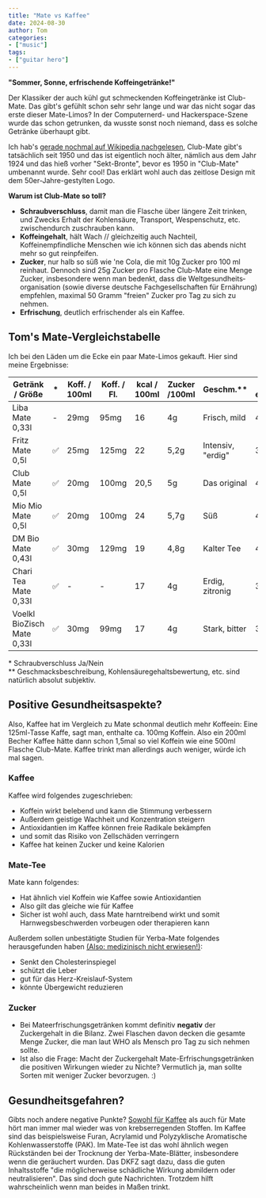 ```yaml
---
title: "Mate vs Kaffee"
date: 2024-08-30
author: Tom
categories:
- ["music"]
tags:
- ["guitar hero"]
---
```


**"Sommer, Sonne, erfrischende Koffeingetränke!"**

Der Klassiker der auch kühl gut schmeckenden Koffeingetränke ist Club-Mate. Das gibt's gefühlt schon sehr sehr lange und war das nicht sogar das erste dieser Mate-Limos? In der Computernerd- und Hackerspace-Szene wurde das schon getrunken, da wusste sonst noch niemand, dass es solche Getränke überhaupt gibt.

Ich hab's [gerade nochmal auf Wikipedia nachgelesen](https://de.wikipedia.org/wiki/Club-Mate), Club-Mate gibt's tatsächlich seit 1950 und das ist eigentlich noch älter, nämlich aus dem Jahr 1924 und das hieß vorher "Sekt-Bronte", bevor es 1950 in "Club-Mate" umbenannt wurde. Sehr cool! Das erklärt wohl auch das zeitlose Design mit dem 50er-Jahre-gestylten Logo.

<!-- more -->

**Warum ist Club-Mate so toll?**
* **Schraubverschluss**, damit man die Flasche über längere Zeit trinken, und Zwecks Erhalt der Kohlensäure, Transport, Wespenschutz, etc. zwischendurch zuschrauben kann.
* **Koffeingehalt**, hält Wach // gleichzeitig auch Nachteil, Koffeinempfindliche Menschen wie ich können sich das abends nicht mehr so gut reinpfeifen.
* **Zucker**, nur halb so süß wie 'ne Cola, die mit 10g Zucker pro 100 ml reinhaut. Dennoch sind 25g Zucker pro Flasche Club-Mate eine Menge Zucker, insbesondere wenn man bedenkt, dass die Welt­gesund­heits­organisation (sowie diverse deutsche Fachgesell­schaften für Ernährung) empfehlen, maximal 50 Gramm "freien" Zucker pro Tag zu sich zu nehmen.
* **Erfrischung**, deutlich erfrischender als ein Kaffee.

## Tom's Mate-Vergleichstabelle

Ich bei den Läden um die Ecke ein paar Mate-Limos gekauft. Hier sind meine Ergebnisse:

| Getränk / Größe | * | Koff. / 100ml | Koff. / Fl. | kcal / 100ml | Zucker /100ml | Geschm.** | Kohl- ens.**|
| ----   | ---- | ---- | ---- | ---- | ---- | ---- | ---- |
| Liba Mate  0,33l |   -       | 29mg | 95mg  | 16   | 4g   | Frisch, mild | 4/5 |
| Fritz Mate  0,5l |   ✅      | 25mg | 125mg | 22   | 5,2g | Intensiv, "erdig" | 3/5 |
| Club Mate  0,5l |    ✅      | 20mg | 100mg | 20,5 | 5g   | Das original | 4/5 |
| Mio Mio Mate  0,5l | ✅      | 20mg | 100mg | 24   | 5,7g | Süß | 4/5 |
| DM Bio Mate 0,43l |  ✅      | 30mg | 129mg | 19   | 4,8g | Kalter Tee | 4/5 |
| Chari Tea Mate 0,33l | ✅    | -    | -     | 17   | 4g   | Erdig, zitronig | 3/5 |
| Voelkl BioZisch Mate 0,33l | ✅ | 30mg | 99mg | 17 | 4g | Stark, bitter | 3/5 |


\* Schraubverschluss Ja/Nein\
** Geschmacksbeschreibung, Kohlensäuregehaltsbewertung, etc. sind natürlich absolut subjektiv.

## Positive Gesundheitsaspekte?

Also, Kaffee hat im Vergleich zu Mate schonmal deutlich mehr Koffeein: Eine 125ml-Tasse Kaffe, sagt man, enthalte ca. 100mg Koffein. Also ein 200ml Becher Kaffee hätte dann schon 1,5mal so viel Koffein wie eine 500ml Flasche Club-Mate. Kaffee trinkt man allerdings auch weniger, würde ich mal sagen.

### Kaffee
Kaffee wird folgendes zugeschrieben:
* Koffein wirkt belebend und kann die Stimmung verbessern
* Außerdem geistige Wachheit und Konzentration steigern
* Antioxidantien im Kaffee können freie Radikale bekämpfen
* und somit das Risiko von Zellschäden verringern
* Kaffee hat keinen Zucker und keine Kalorien

### Mate-Tee
Mate kann folgendes:
* Hat ähnlich viel Koffein wie Kaffee sowie Antioxidantien
* Also gilt das gleiche wie für Kaffee
* Sicher ist wohl auch, dass Mate harntreibend wirkt und somit Harnwegsbeschwerden vorbeugen oder therapieren kann

Außerdem sollen unbestätigte Studien für Yerba-Mate folgendes herausgefunden haben [(Also: medizinisch nicht erwiesen!)](https://www.fitbook.de/gesundheit/mate-tee):
* Senkt den Cholesterinspiegel
* schützt die Leber
* gut für das Herz-Kreislauf-System
* könnte Übergewicht reduzieren

### Zucker
* Bei Mateerfrischungsgetränken kommt definitiv **negativ** der Zuckergehalt in die Bilanz. Zwei Flaschen davon decken die gesamte Menge Zucker, die man laut WHO als Mensch pro Tag zu sich nehmen sollte.
* Ist also die Frage: Macht der Zuckergehalt Mate-Erfrischungsgetränken die positiven Wirkungen wieder zu Nichte? Vermutlich ja, man sollte Sorten mit weniger Zucker bevorzugen.  :)

## Gesundheitsgefahren?
Gibts noch andere negative Punkte? [Sowohl für Kaffee](https://www.krebsinformationsdienst.de/aktuelles/detail/krebs-durch-kaffee) als auch für Mate hört man immer mal wieder was von krebserregenden Stoffen. Im Kaffee sind das beispielsweise Furan, Acrylamid und Polyzyklische Aromatische Kohlenwasserstoffe (PAK). Im Mate-Tee ist das wohl ähnlich wegen Rückständen bei der Trocknung der Yerba-Mate-Blätter, insbesondere wenn die geräuchert wurden. Das DKFZ sagt dazu, dass die guten Inhaltsstoffe "die möglicherweise schädliche Wirkung abmildern oder neutralisieren". Das sind doch gute Nachrichten. Trotzdem hilft wahrscheinlich wenn man beides in Maßen trinkt.
